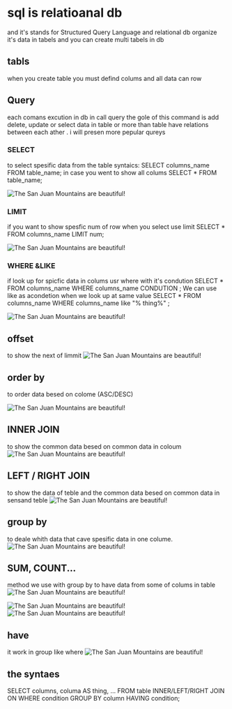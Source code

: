 # sql  is relatioanal db
and it's  stands for
Structured Query Language
and relational db organize  it's data in tabels and you can create multi tabels in db 

## tabls
when you create table you must defind colums
and all data can row 
## Query
each comans excution in db in call query  the gole of this command is add delete, update or select data in table or more than table have relations between each ather  .
  i will presen more pepular qureys

### SELECT
to select spesific data from the table
 syntaics:
 SELECT columns_name FROM table_name;
in case you went to show all colums 
 SELECT * FROM table_name;

![The San Juan Mountains are beautiful!](/ass/Screenshot(34).png "San Juan Mountains")

### LIMIT
if you want to show spesfic num of row when you select use limit
SELECT * FROM columns_name LIMIT num;

![The San Juan Mountains are beautiful!](/ass/Screenshot(35).png "San Juan Mountains")
### WHERE &LIKE
if look up for spicfic data in colums usr where with it's condution
SELECT * FROM columns_name WHERE columns_name CONDUTION ;
We can use like as acondetion when we look up at same value
SELECT * FROM columns_name WHERE columns_name like "% thing%" ;

![The San Juan Mountains are beautiful!](/ass/Screenshot(36).png "San Juan Mountains")
## offset
to show the next of limmit
![The San Juan Mountains are beautiful!](/ass/Screenshot(37).png "San Juan Mountains")

## order by
to order data  besed on colome (ASC/DESC)

![The San Juan Mountains are beautiful!](/ass/Screenshot(38).png "San Juan Mountains")
## INNER JOIN
to show the common data besed on common  data in coloum
![The San Juan Mountains are beautiful!](/ass/Screenshot(39).png "San Juan Mountains")
## LEFT / RIGHT JOIN
to show the  data of teble and  the common data besed on common  data in sensand teble
![The San Juan Mountains are beautiful!](/ass/Screenshot(40).png "San Juan Mountains")
## group by
to deale whith data that cave spesific data in one colume.
![The San Juan Mountains are beautiful!](/ass/Screenshot(41).png "San Juan Mountains")
## SUM, COUNT...
method we use with group by to have data from some of colums in table
![The San Juan Mountains are beautiful!](/ass/Screenshot(42).png "San Juan Mountains")

![The San Juan Mountains are beautiful!](/ass/Screenshot(43).png "San Juan Mountains")
![The San Juan Mountains are beautiful!](/ass/Screenshot(44).png "San Juan Mountains")
## have
it work in group like where 
![The San Juan Mountains are beautiful!](/ass/Screenshot(45).png "San Juan Mountains")

## the syntaes
SELECT columns, columa AS thing, …
FROM table INNER/LEFT/RIGHT JOIN ON
WHERE condition
GROUP BY column
HAVING condition;